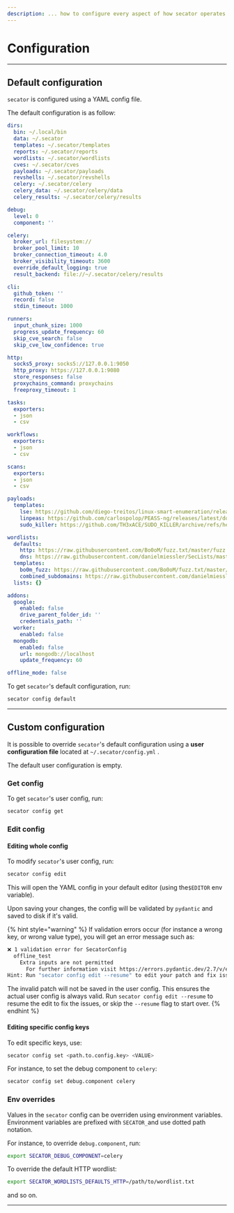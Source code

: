 ```yaml
---
description: ... how to configure every aspect of how secator operates.
---
```


# Configuration

***

## Default configuration

`secator` is configured using a YAML config file.

The default configuration is as follow:

```yaml
dirs:
  bin: ~/.local/bin
  data: ~/.secator
  templates: ~/.secator/templates
  reports: ~/.secator/reports
  wordlists: ~/.secator/wordlists
  cves: ~/.secator/cves
  payloads: ~/.secator/payloads
  revshells: ~/.secator/revshells
  celery: ~/.secator/celery
  celery_data: ~/.secator/celery/data
  celery_results: ~/.secator/celery/results

debug:
  level: 0
  component: ''

celery:
  broker_url: filesystem://
  broker_pool_limit: 10
  broker_connection_timeout: 4.0
  broker_visibility_timeout: 3600
  override_default_logging: true
  result_backend: file://~/.secator/celery/results

cli:
  github_token: ''
  record: false
  stdin_timeout: 1000

runners:
  input_chunk_size: 1000
  progress_update_frequency: 60
  skip_cve_search: false
  skip_cve_low_confidence: true

http:
  socks5_proxy: socks5://127.0.0.1:9050
  http_proxy: https://127.0.0.1:9080
  store_responses: false
  proxychains_command: proxychains
  freeproxy_timeout: 1

tasks:
  exporters:
  - json
  - csv

workflows:
  exporters:
  - json
  - csv

scans:
  exporters:
  - json
  - csv

payloads:
  templates:
    lse: https://github.com/diego-treitos/linux-smart-enumeration/releases/latest/download/lse.sh
    linpeas: https://github.com/carlospolop/PEASS-ng/releases/latest/download/linpeas.sh
    sudo_killer: https://github.com/TH3xACE/SUDO_KILLER/archive/refs/heads/V3.zip

wordlists:
  defaults:
    http: https://raw.githubusercontent.com/Bo0oM/fuzz.txt/master/fuzz.txt
    dns: https://raw.githubusercontent.com/danielmiessler/SecLists/master/Discovery/DNS/combined_subdomains.txt
  templates:
    bo0m_fuzz: https://raw.githubusercontent.com/Bo0oM/fuzz.txt/master/fuzz.txt
    combined_subdomains: https://raw.githubusercontent.com/danielmiessler/SecLists/master/Discovery/DNS/combined_subdomains.txt
  lists: {}

addons:
  google:
    enabled: false
    drive_parent_folder_id: ''
    credentials_path: ''
  worker:
    enabled: false
  mongodb:
    enabled: false
    url: mongodb://localhost
    update_frequency: 60

offline_mode: false
```

To get `secator`'s default configuration, run:

```bash
secator config default
```

***

## Custom configuration

It is possible to override `secator`'s default configuration using a **user configuration file** located at `~/.secator/config.yml` .

The default user configuration is empty.

### Get config

To get `secator`'s user config, run:

```bash
secator config get
```

### Edit config

#### Editing whole config

To modify `secator`'s user config, run:

```bash
secator config edit
```

This will open the YAML config in your default editor (using the`$EDITOR` env variable).

Upon saving your changes, the config will be validated by `pydantic` and saved to disk if it's valid.&#x20;

{% hint style="warning" %}
If validation errors occur (for instance a wrong key, or wrong value type), you will get an error message such as:

```bash
❌ 1 validation error for SecatorConfig
  offline_test
    Extra inputs are not permitted 
      For further information visit https://errors.pydantic.dev/2.7/v/extra_forbidden
Hint: Run "secator config edit --resume" to edit your patch and fix issues.
```

The invalid patch will not be saved in the user config. This ensures the actual user config is always valid. Run `secator config edit --resume` to resume the edit to fix the issues, or skip the `--resume` flag to start over.
{% endhint %}

#### Editing specific config keys

To edit specific keys, use:

```bash
secator config set <path.to.config.key> <VALUE>
```

For instance, to set the debug component to `celery`:

```bash
secator config set debug.component celery
```

### Env overrides

Values  in the `secator` config can be overriden using environment variables. Environment variables are prefixed with `SECATOR_`and use dotted path notation.

For instance, to override `debug.component`, run:

```bash
export SECATOR_DEBUG_COMPONENT=celery
```

To override the default HTTP wordlist:

```bash
export SECATOR_WORDLISTS_DEFAULTS_HTTP=/path/to/wordlist.txt
```

and so on.

***
